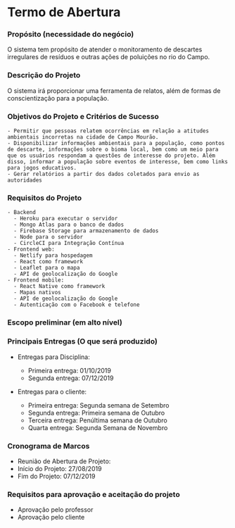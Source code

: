 # Termo de Abertura

### Propósito (necessidade do negócio)

O sistema tem propósito de atender o monitoramento de descartes irregulares de resíduos e outras ações de poluições no rio do Campo.

### Descrição do Projeto

O sistema irá proporcionar uma ferramenta de relatos, além de formas de conscientização para a população.

### Objetivos do Projeto e Critérios de Sucesso

    - Permitir que pessoas relatem ocorrências em relação a atitudes ambientais incorretas na cidade de Campo Mourão.
    - Disponibilizar informações ambientais para a população, como pontos de descarte, informações sobre o bioma local, bem como um meio para que os usuários respondam a questões de interesse do projeto. Além disso, informar a população sobre eventos de interesse, bem como links para jogos educativos.
    - Gerar relatórios a partir dos dados coletados para envio as autoridades
   

### Requisitos do Projeto

    - Backend
      - Heroku para executar o servidor
      - Mongo Atlas para o banco de dados
      - Firebase Storage para armazenamento de dados
      - Node para o servidor
      - CircleCI para Integração Contínua
    - Frontend web:
      - Netlify para hospedagem
      - React como framework
      - Leaflet para o mapa
      - API de geolocalização do Google
    - Frontend mobile:
      - React Native como framework
      - Mapas nativos
      - API de geolocalização do Google
      - Autenticação com o Facebook e telefone
  
### Escopo preliminar (em alto nível)


### Principais Entregas (O que será produzido)

- Entregas para Disciplina:

  - Primeira entrega: 01/10/2019
  - Segunda entrega: 07/12/2019

- Entregas para o cliente:
  - Primeira entrega: Segunda semana de Setembro
  - Segunda entrega: Primeira semana de Outubro
  - Terceira entrega: Penúltima semana de Outubro
  - Quarta entrega: Segunda Semana de Novembro

### Cronograma de Marcos

- Reunião de Abertura de Projeto:
- Início do Projeto: 27/08/2019
- Fim do Projeto: 07/12/2019

### Requisitos para aprovação e aceitação do projeto

- Aprovação pelo professor
- Aprovação pelo cliente
